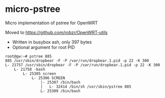 # micro-pstree
Micro implementation of pstree for OpenWRT

Moved to https://github.com/robzr/OpenWRT-utils

- Written in busybox ash, only 397 bytes
- Optional argument for root PID
```
root@gw:~# pstree 885
885 /usr/sbin/dropbear -F -P /var/run/dropbear.1.pid -p 22 -K 300
L- 21757 /usr/sbin/dropbear -F -P /var/run/dropbear.1.pid -p 22 -K 300
    L- 21758 -bash
        L- 25305 screen
            L- 25306 SCREEN
                |- 25307 /bin/bash
                |   L- 32414 /bin/sh /usr/sbin/pstree 885
                L- 25309 /bin/bash
```
